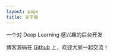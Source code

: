 ```yaml
---
layout: page
title: 关于我 
---
```

一个对 Deep Learning 感兴趣的后台开发

<p> 
博客源码在 <a target="_blank" href='https://github.com/learning17/machinelearning'>Github</a> 上，欢迎大家一起交流！
<p> 

